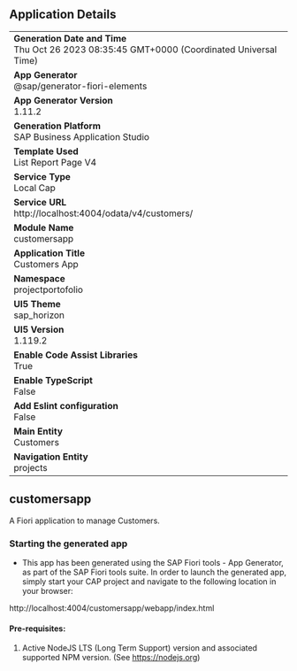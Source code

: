 ## Application Details
|               |
| ------------- |
|**Generation Date and Time**<br>Thu Oct 26 2023 08:35:45 GMT+0000 (Coordinated Universal Time)|
|**App Generator**<br>@sap/generator-fiori-elements|
|**App Generator Version**<br>1.11.2|
|**Generation Platform**<br>SAP Business Application Studio|
|**Template Used**<br>List Report Page V4|
|**Service Type**<br>Local Cap|
|**Service URL**<br>http://localhost:4004/odata/v4/customers/
|**Module Name**<br>customersapp|
|**Application Title**<br>Customers App|
|**Namespace**<br>projectportofolio|
|**UI5 Theme**<br>sap_horizon|
|**UI5 Version**<br>1.119.2|
|**Enable Code Assist Libraries**<br>True|
|**Enable TypeScript**<br>False|
|**Add Eslint configuration**<br>False|
|**Main Entity**<br>Customers|
|**Navigation Entity**<br>projects|

## customersapp

A Fiori application to manage Customers.

### Starting the generated app

-   This app has been generated using the SAP Fiori tools - App Generator, as part of the SAP Fiori tools suite.  In order to launch the generated app, simply start your CAP project and navigate to the following location in your browser:

http://localhost:4004/customersapp/webapp/index.html

#### Pre-requisites:

1. Active NodeJS LTS (Long Term Support) version and associated supported NPM version.  (See https://nodejs.org)


